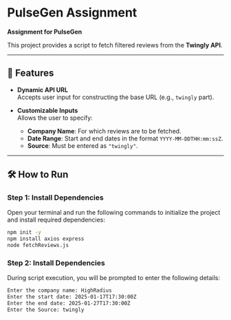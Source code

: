 # PulseGen Assignment
**Assignment for PulseGen**

This project provides a script to fetch filtered reviews from the **Twingly API**.

---

## 🚀 Features

- **Dynamic API URL**  
  Accepts user input for constructing the base URL (e.g., `twingly` part).

- **Customizable Inputs**  
  Allows the user to specify:
  - **Company Name**: For which reviews are to be fetched.
  - **Date Range**: Start and end dates in the format `YYYY-MM-DDTHH:mm:ssZ`.
  - **Source**: Must be entered as `"twingly"`.

---

## 🛠 How to Run

### Step 1: Install Dependencies

Open your terminal and run the following commands to initialize the project and install required dependencies:

```bash
npm init -y
npm install axios express
node fetchReviews.js
```

### Step 2: Install Dependencies

During script execution, you will be prompted to enter the following details:

```bash
Enter the company name: HighRadius
Enter the start date: 2025-01-17T17:30:00Z
Enter the end date: 2025-01-27T17:30:00Z
Enter the Source: twingly

```


